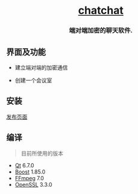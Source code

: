 <h1 align="center">
  <a href="https://github.com/daixll/chatchat">chatchat</a>
  <br>
</h1>

<h3 align="center">
端对端加密的聊天软件.
</h3>

## 界面及功能

* 建立端对端的加密通信

* 创建一个会议室

## 安装

[发布页面](https://github.com/daixll/chatchat/releases)

## 编译

> 目前所使用的版本

* [Qt](https://www.qt.io/download-qt-installer-oss) 6.7.0
* [Boost](https://www.boost.org/users/download/) 1.85.0
* [FFmpeg](https://ffmpeg.org/download.html) 7.0
* [OpenSSL](https://www.openssl.org/source/) 3.3.0
